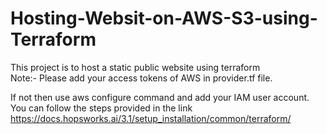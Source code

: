 # Hosting-Websit-on-AWS-S3-using-Terraform

This project is to host a static public website using terraform
<br>Note:- Please add your access tokens of AWS in provider.tf file.

If not then use aws configure command and add your IAM user account. You can follow the steps provided in the link https://docs.hopsworks.ai/3.1/setup_installation/common/terraform/

